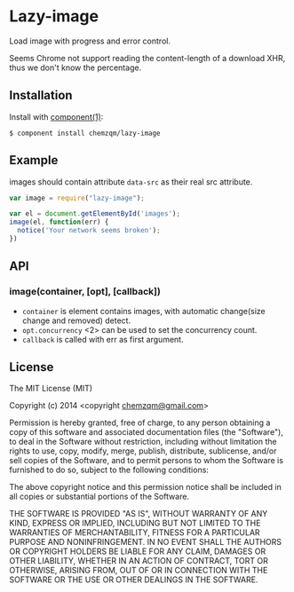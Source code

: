 # Lazy-image

  Load image with progress and error control.

  Seems Chrome not support reading the content-length of a download XHR, thus we don't know the percentage.

## Installation

  Install with [component(1)](http://component.io):

    $ component install chemzqm/lazy-image

## Example

images should contain attribute `data-src` as their real src attribute.

``` js
var image = require("lazy-image");

var el = document.getElementById('images');
image(el, function(err) {
  notice('Your network seems broken');
})
```

## API

### image(container, [opt], [callback])

* `container` is element contains images, with automatic change(size change and removed) detect.
* `opt.concurrency` <2> can be used to set the concurrency count.
* `callback` is called with err as first argument.

## License

  The MIT License (MIT)

  Copyright (c) 2014 <copyright chemzqm@gmail.com>

  Permission is hereby granted, free of charge, to any person obtaining a copy
  of this software and associated documentation files (the "Software"), to deal
  in the Software without restriction, including without limitation the rights
  to use, copy, modify, merge, publish, distribute, sublicense, and/or sell
  copies of the Software, and to permit persons to whom the Software is
  furnished to do so, subject to the following conditions:

  The above copyright notice and this permission notice shall be included in
  all copies or substantial portions of the Software.

  THE SOFTWARE IS PROVIDED "AS IS", WITHOUT WARRANTY OF ANY KIND, EXPRESS OR
  IMPLIED, INCLUDING BUT NOT LIMITED TO THE WARRANTIES OF MERCHANTABILITY,
  FITNESS FOR A PARTICULAR PURPOSE AND NONINFRINGEMENT. IN NO EVENT SHALL THE
  AUTHORS OR COPYRIGHT HOLDERS BE LIABLE FOR ANY CLAIM, DAMAGES OR OTHER
  LIABILITY, WHETHER IN AN ACTION OF CONTRACT, TORT OR OTHERWISE, ARISING FROM,
  OUT OF OR IN CONNECTION WITH THE SOFTWARE OR THE USE OR OTHER DEALINGS IN
  THE SOFTWARE.
